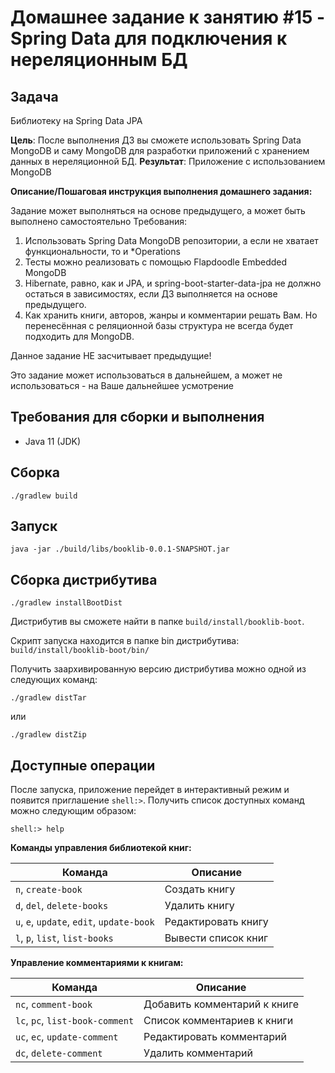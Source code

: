 # Домашнее задание к занятию #15 - Spring Data для подключения к нереляционным БД

## Задача

Библиотеку на Spring Data JPA

**Цель**: После выполнения ДЗ вы сможете использовать Spring Data MongoDB и саму MongoDB для разработки приложений с хранением данных в нереляционной БД.
**Результат**: Приложение с использованием MongoDB

**Описание/Пошаговая инструкция выполнения домашнего задания:**

Задание может выполняться на основе предыдущего, а может быть выполнено самостоятельно
Требования:

1. Использовать Spring Data MongoDB репозитории, а если не хватает функциональности, то и *Operations
2. Тесты можно реализовать с помощью Flapdoodle Embedded MongoDB
3. Hibernate, равно, как и JPA, и spring-boot-starter-data-jpa не должно остаться в зависимостях, если ДЗ выполняется на основе предыдущего.
4. Как хранить книги, авторов, жанры и комментарии решать Вам. Но перенесённая с реляционной базы структура не всегда будет подходить для MongoDB.

Данное задание НЕ засчитывает предыдущие!

Это задание может использоваться в дальнейшем, а может не использоваться - на Ваше дальнейшее усмотрение

## Требования для сборки и выполнения

- Java 11 (JDK)

## Сборка

```shell
./gradlew build
```

## Запуск

```shell
java -jar ./build/libs/booklib-0.0.1-SNAPSHOT.jar
```

## Сборка дистрибутива

```shell
./gradlew installBootDist
```

Дистрибутив вы сможете найти в папке `build/install/booklib-boot`.

Скрипт запуска находится в папке bin дистрибутива: `build/install/booklib-boot/bin/`

Получить заархивированную версию дистрибутива можно одной из следующих команд:

```shell
./gradlew distTar
```

или

```shell
./gradlew distZip
```

## Доступные операции

После запуска, приложение перейдет в интерактивный режим и появится приглашение `shell:>`. 
Получить список доступных команд можно следующим образом:

```
shell:> help
```

**Команды управления библиотекой книг:**

| Команда                                   | Описание            |
|-------------------------------------------|---------------------|
| `n`, `create-book`                        | Создать книгу       |
| `d`, `del`, `delete-books`                | Удалить книгу       |
| `u`, `e`, `update`, `edit`, `update-book` | Редактировать книгу |
| `l`, `p`, `list`, `list-books`            | Вывести список книг |


**Управление комментариями к книгам:**

| Команда                         | Описание                     |
|---------------------------------|------------------------------|
| `nc`, `comment-book`            | Добавить комментарий к книге |
| `lc`, `pc`, `list-book-comment` | Список комментариев к книги  |
| `uc`, `ec`, `update-comment`    | Редактировать комментарий    |
| `dc`, `delete-comment`          | Удалить комментарий          |
